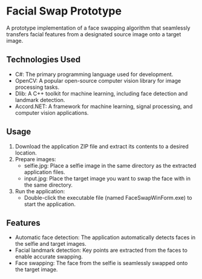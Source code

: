 # Facial Swap Prototype
A prototype implementation of a face swapping algorithm that seamlessly transfers facial features from a designated source image onto a target image.

## Technologies Used
- C#: The primary programming language used for development.
- OpenCV: A popular open-source computer vision library for image processing tasks.
- Dlib: A C++ toolkit for machine learning, including face detection and landmark detection.
- Accord.NET: A framework for machine learning, signal processing, and computer vision applications.

## Usage
1. Download the application ZIP file and extract its contents to a desired location.
2. Prepare images:
   - selfie.jpg: Place a selfie image in the same directory as the extracted application files.
   - input.jpg: Place the target image you want to swap the face with in the same directory.
3. Run the application:
   - Double-click the executable file (named FaceSwapWinForm.exe) to start the application.

## Features
- Automatic face detection: The application automatically detects faces in the selfie and target images.
- Facial landmark detection: Key points are extracted from the faces to enable accurate swapping.
- Face swapping: The face from the selfie is seamlessly swapped onto the target image.
